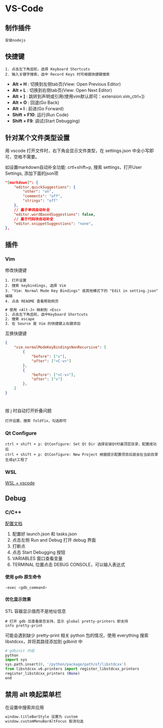 
# VS-Code

## 制作插件

```text
安装nodejs
```

## 快捷键

```text
1. 点击左下角齿轮，选择 Keyboard Shortcuts
2. 输入关键字搜索，选中 Record Keys 时可根据快捷键搜索
```

* **Alt + H**   : 切换到左侧tab页(View: Open Previous Editor)
* **Alt + L**   : 切换到右侧tab页(View: Open Next Editor)
* **Alt + ]**   : 跳转到声明或引用(使用vim默认即可：extension.vim_ctrl+])
* **Alt + O**   : 回退(Go Back)
* **Alt + I**   : 前进(Go Forward)
* **Shift + F10**: 运行(Run Code)
* **Shift + F9**: 调试(Start Debugging)

## 针对某个文件类型设置

用 vscode 打开文件时，右下角会显示文件类型，在 settings.json 中全小写即可，空格不需要。

如设置markdown自动补全功能: crtl+shift+p, 搜索 settings，打开User Settings, 添加下面的json项

```json
"[markdown]": {
    "editor.quickSuggestions": {
        "other": "on",
        "comments": "off",
        "strings": "off"
    },
    // 基于单词自动补全
    "editor.wordBasedSuggestions": false,
    // 基于代码块自动补全
    "editor.snippetSuggestions": "none",
},
```

## 插件

### Vim

修改快捷键

```text
1. 打开设置
2. 搜索 keybindings, 选择 Vim
3. "Vim: Normal Mode Key Bindings" 或其他模式下的 "Edit in setting.json" 编辑
4. 点击 README 查看帮助网页
```

```txt
# 使用 <Alt-J> 映射到 <Esc>
1. 点击左下角齿轮，选中Keyboard Shortcuts
2. 搜索 escape
3. 在 Source 是 Vim 的快捷键上右键添加
```

互换快捷键

```json
{
    "vim.normalModeKeyBindingsNonRecursive": [
        {
            "before": ["v"],
            "after": ["<C-v>"]
        },
        {
            "before": ["<C-v>"],
            "after": ["v"]
        },
    ]
}
```

<h1 id="vim-foldopen"></h1>

按 j 时自动打开折叠问题

```text
打开设置，搜索 foldfix，勾选即可
```

### Qt Configure

```text
ctrl + shift + p: QtConfigure: Set Qt Dir 选择安装Qt时最顶层目录，配置成功后
ctrl + shift + p: QtConfigure: New Project 根据提示配置项目后就会在当前目录生成qt工程了
```

### WSL

[WSL + vscode](https://zhuanlan.zhihu.com/p/409547049)

## Debug

### C/C++

[配置文档](https://code.visualstudio.com/docs/cpp/launch-json-reference)

1. 配置好 launch.json 和 tasks.json
2. 点击左侧 Run and Debug 打开 debug 界面
3. 打断点
4. 点击 Start Debugging 按钮
5. VARIABLES 窗口查看变量
6. TERMINAL 位置点击 DEBUG CONSOLE，可以输入表达式

#### 使用 gdb 原生命令

```sh
-exec <gdb_command>
```

#### 优化显示效果

STL 容器显示值而不是地址信息

```gdb
# 打开 gdb 后查看是否支持，显示 global pretty-printers 即支持
info pretty-print
```

可能会遇到缺少 pretty-print 相关 python 包的情况，使用 everything 搜索 libstdcxx，并将其路径添加到 gdbinit 中

```python
# gdbinit 内容
python
import sys
sys.path.insert(0, '/python/package/path/of/libstdcxx')
from libstdcxx.v6.printers import register_libstdcxx_printers
register_libstdcxx_printers (None)
end
```

## 禁用 alt 唤起菜单栏

在设置中搜索并应用

```txt
window.titleBarStyle 设置为 custom
window.customMenuBarAltFocus 取消勾选
```
